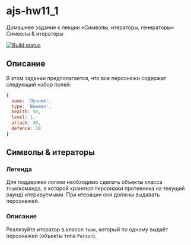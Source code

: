 # ajs-hw11_1
Домашнее задание к лекции «Символы, итераторы, генераторы» Символы &amp; итераторы

[![Build status](https://ci.appveyor.com/api/projects/status/oiwtsp3y4gu4yk1o/branch/master?svg=true)](https://ci.appveyor.com/project/Mistel-77/ajs-hw11-1/branch/master)


## Описание

В этом задании предполагается, что все персонажи содержат следующий набор полей:
```javascript
{
  name: 'Лучник',
  type: 'Bowman',
  health: 50,
  level: 1,
  attack: 40,
  defence: 10
}
```

## Символы & итераторы

### Легенда

Для поддержки логики необходимо сделать объекты класса `Team`(команда, в которой хранятся персонажи противника на текущий раунд) итерируемыми. При итерации они должны выдавать персонажей.

### Описание

Реализуйте итератор в классе `Team`, который по одному выдаёт персонажей (объекты типа `Person`).
